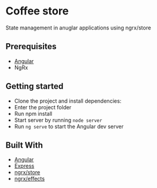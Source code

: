 # Coffee store
State management in anuglar applications using ngrx/store

## Prerequisites
- [Angular](https://angular.io)
- NgRx


## Getting started
- Clone the project and install dependencies:
- Enter the project folder
- Run npm install 
- Start server by running `node server`
- Run `ng serve` to start the Angular dev server 


## Built With

* [Angular](https://angular.io)
* [Express](https://expressjs.com/)
* [ngrx/store](https://ngrx.io/guide/store)
* [ngrx/effects](https://ngrx.io/guide/effects)
